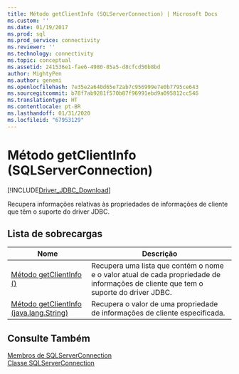 ```yaml
---
title: Método getClientInfo (SQLServerConnection) | Microsoft Docs
ms.custom: ''
ms.date: 01/19/2017
ms.prod: sql
ms.prod_service: connectivity
ms.reviewer: ''
ms.technology: connectivity
ms.topic: conceptual
ms.assetid: 241536e1-fae6-4980-85a5-d8cfcd50b8bd
author: MightyPen
ms.author: genemi
ms.openlocfilehash: 7e35e2a640d65e72ab7c956999e7e0b7795ce643
ms.sourcegitcommit: b78f7ab9281f570b87f96991ebd9a095812cc546
ms.translationtype: HT
ms.contentlocale: pt-BR
ms.lasthandoff: 01/31/2020
ms.locfileid: "67953129"
---
```

# <a name="getclientinfo-method-sqlserverconnection"></a>Método getClientInfo (SQLServerConnection)
[!INCLUDE[Driver_JDBC_Download](../../../includes/driver_jdbc_download.md)]

  Recupera informações relativas às propriedades de informações de cliente que têm o suporte do driver JDBC.  
  
## <a name="overload-list"></a>Lista de sobrecargas  
  
|Nome|Descrição|  
|----------|-----------------|  
|[Método getClientInfo &#40;&#41;](../../../connect/jdbc/reference/getclientinfo-method.md)|Recupera uma lista que contém o nome e o valor atual de cada propriedade de informações de cliente que tem o suporte do driver JDBC.|  
|[Método getClientInfo &#40;java.lang.String&#41;](../../../connect/jdbc/reference/getclientinfo-method-java-lang-string.md)|Recupera o valor de uma propriedade de informações de cliente especificada.|  
  
## <a name="see-also"></a>Consulte Também  
 [Membros de SQLServerConnection](../../../connect/jdbc/reference/sqlserverconnection-members.md)   
 [Classe SQLServerConnection](../../../connect/jdbc/reference/sqlserverconnection-class.md)  
  
  
